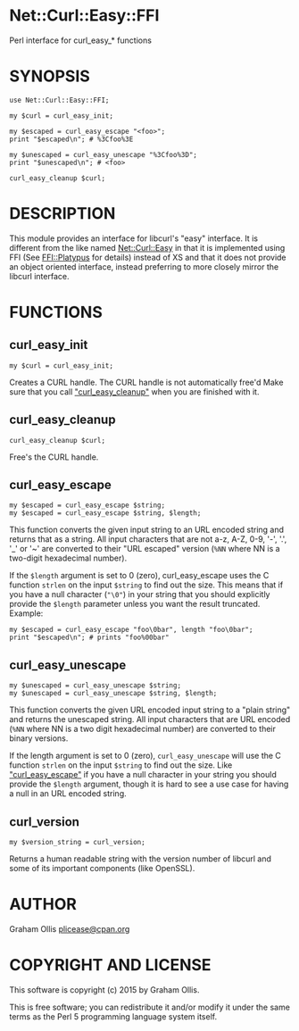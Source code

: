 # Net::Curl::Easy::FFI

Perl interface for curl\_easy\_\* functions

# SYNOPSIS

    use Net::Curl::Easy::FFI;
    
    my $curl = curl_easy_init;
    
    my $escaped = curl_easy_escape "<foo>";
    print "$escaped\n"; # %3Cfoo%3E
    
    my $unescaped = curl_easy_unescape "%3Cfoo%3D";
    print "$unescaped\n"; # <foo>
    
    curl_easy_cleanup $curl;

# DESCRIPTION

This module provides an interface for libcurl's "easy" interface.  It is 
different from the like named [Net::Curl::Easy](https://metacpan.org/pod/Net::Curl::Easy) in that it is 
implemented using FFI (See [FFI::Platypus](https://metacpan.org/pod/FFI::Platypus) for details) instead of XS 
and that it does not provide an object oriented interface, instead 
preferring to more closely mirror the libcurl interface.

# FUNCTIONS

## curl\_easy\_init

    my $curl = curl_easy_init;

Creates a CURL handle.  The CURL handle is not automatically free'd Make 
sure that you call ["curl\_easy\_cleanup"](#curl_easy_cleanup) when you are finished with it.

## curl\_easy\_cleanup

    curl_easy_cleanup $curl;

Free's the CURL handle.

## curl\_easy\_escape

    my $escaped = curl_easy_escape $string;
    my $escaped = curl_easy_escape $string, $length;

This function converts the given input string to an URL encoded string 
and returns that as a string. All input characters that are not a-z, 
A-Z, 0-9, '-', '.', '\_' or '~' are converted to their "URL escaped" 
version (`%NN` where NN is a two-digit hexadecimal number).

If the `$length` argument is set to 0 (zero), curl\_easy\_escape uses the 
C function `strlen` on the input `$string` to find out the size.  This 
means that if you have a null character (`"\0"`) in your string that 
you should explicitly provide the `$length` parameter unless you want 
the result truncated.  Example:

    my $escaped = curl_easy_escape "foo\0bar", length "foo\0bar";
    print "$escaped\n"; # prints "foo%00bar"

## curl\_easy\_unescape

    my $unescaped = curl_easy_unescape $string;
    my $unescaped = curl_easy_unescape $string, $length;

This function converts the given URL encoded input string to a "plain 
string" and returns the unescaped string.  All input characters that are 
URL encoded (`%NN` where NN is a two digit hexadecimal number) are 
converted to their binary versions.

If the length argument is set to 0 (zero), `curl_easy_unescape` will 
use the C function `strlen` on the input `$string` to find out the 
size.  Like ["curl\_easy\_escape"](#curl_easy_escape) if you have a null character in your 
string you should provide the `$length` argument, though it is hard to 
see a use case for having a null in an URL encoded string.

## curl\_version

    my $version_string = curl_version;

Returns a human readable string with the version number of libcurl and 
some of its important components (like OpenSSL).

# AUTHOR

Graham Ollis <plicease@cpan.org>

# COPYRIGHT AND LICENSE

This software is copyright (c) 2015 by Graham Ollis.

This is free software; you can redistribute it and/or modify it under
the same terms as the Perl 5 programming language system itself.
